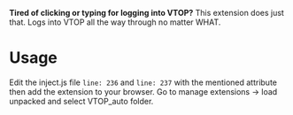 **Tired of clicking or typing for logging into VTOP?**
This extension does just that. Logs into VTOP all the way through no matter WHAT.

# Usage
Edit the inject.js file `line: 236` and `line: 237` with the mentioned attribute then add the extension to your browser.
Go to manage extensions -> load unpacked and select VTOP_auto folder.
